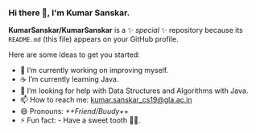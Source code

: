 ### Hi there 👋, I'm Kumar Sanskar.


**KumarSanskar/KumarSanskar** is a ✨ _special_ ✨ repository because its `README.md` (this file) appears on your GitHub profile.

Here are some ideas to get you started:

- 🎯 I’m currently working on improving myself.
- ☕ I’m currently learning Java.
- 🤔 I’m looking for help with Data Structures and Algorithms with Java.
- 📫 How to reach me: kumar.sanskar_cs19@gla.ac.in
- 😄 Pronouns: *++Friend/Buudy++*
- ⚡ Fun fact: - Have a sweet tooth 🦷🍫.
